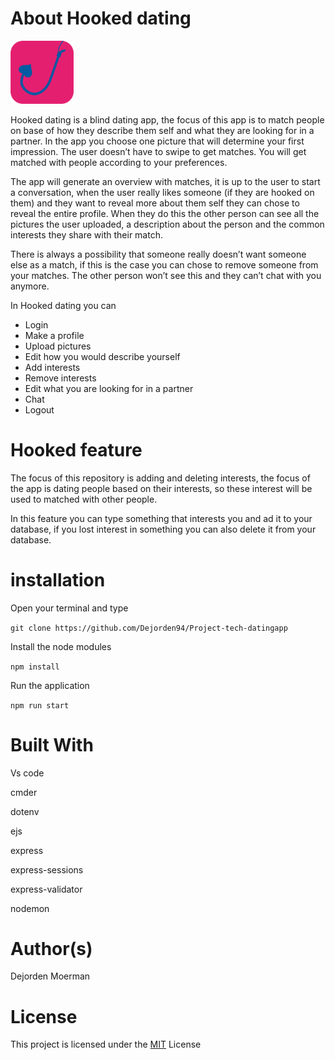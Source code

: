 # About Hooked dating

<img src="https://github.com/Dejorden94/Project-tech-datingapp/blob/master/Project_tech/Schermen/schermen/icoon_icon.png" width="20%">
 
Hooked dating is a blind dating app, the focus of this app is to match people on base of how they describe them self and what they are looking for in a partner. In the app you choose one picture that will determine your first impression. The user doesn’t have to swipe to get matches. You will get matched with people according to your preferences. 

The app will generate an overview with matches, it is up to the user to start a conversation, when the user really likes someone (if they are hooked on them) and they want to reveal more about them self they can chose to reveal the  entire profile. When they do this the other person can see all the pictures the user uploaded, a description about the person and the common interests they share with their match.   

There is always a possibility that someone really doesn’t want someone else as a match, if this is the case you can chose to remove someone from your matches. The other person won’t see this and they can’t chat with you anymore.

In Hooked dating you can 
  * Login
  * Make a profile
  * Upload pictures
  * Edit how you would describe yourself
  * Add interests
  * Remove interests
  * Edit what you are looking for in a partner
  * Chat
  * Logout

# Hooked feature 
The focus of this repository is adding and deleting interests, the focus of the app is dating people based on their interests, so these interest will be used to matched with other people.

In this feature you can type something that interests you and ad it to your database, if you lost interest in something you can also delete it from your database.

# installation 
Open your terminal and type

`git clone https://github.com/Dejorden94/Project-tech-datingapp`

Install the node modules

`npm install`

Run the application

`npm run start`

# Built With
Vs code

cmder

dotenv

ejs

express

express-sessions

express-validator

nodemon

# Author(s)
Dejorden Moerman

# License
This project is licensed under the [MIT](https://opensource.org/licenses/MIT) License

